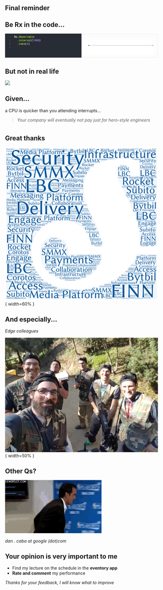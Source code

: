 # 

## Final reminder

## Be Rx in the code...

![](rxCode.gif)

## But not in real life

![](https://docs.google.com/drawings/u/0/d/1QhFBvGapFM3Ag-ZybzC65j36DwgECBDr55wEhNSt-Jo/export/jpeg?id=1QhFBvGapFM3Ag-ZybzC65j36DwgECBDr55wEhNSt-Jo&pageid=p)


## Given...

a CPU is quicker than you attending interrupts...

> *Your company will eventually not pay just for hero-style engineers*

#

## Great thanks

![](schCollab.png){ width=60% }

## And especially...
*Edge colleagues*

![](edgeColleagues.jpg){ width=50% }

## Other Qs?

![](questions.gif)

*dan . caba at google (dot)com*

## Your opinion is very important to me

* Find my lecture on the schedule in the **eventory app**
* **Rate and comment** my performance

*Thanks for your feedback, I will know what to improve*

